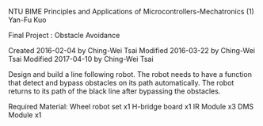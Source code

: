 NTU BIME Principles and Applications of Microcontrollers-Mechatronics (1) Yan-Fu Kuo

Final Project : Obstacle Avoidance

Created 2016-02-04 by Ching-Wei Tsai
Modified 2016-03-22 by Ching-Wei Tsai
Modified 2017-04-10 by Ching-Wei Tsai

Design and build a line following robot.
The robot needs to have a function that detect and bypass obstacles on its path automatically.
The robot returns to its path of the black line after bypassing the obstacles.

Required Material:
Wheel robot set x1
H-bridge board x1
IR Module x3
DMS Module x1